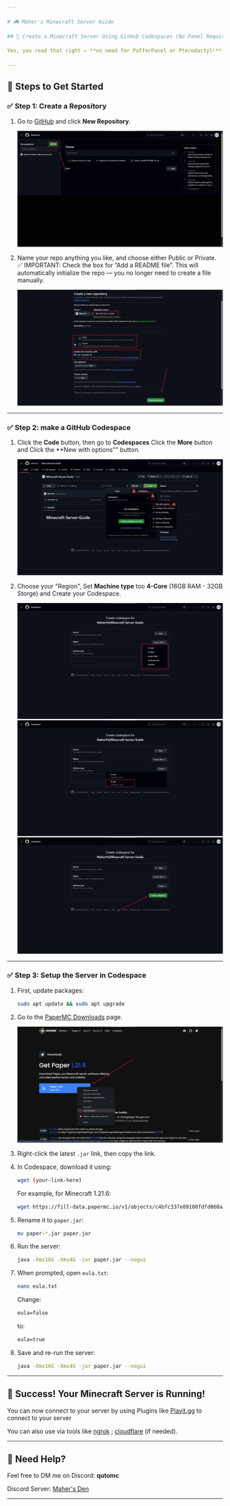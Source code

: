 ```yaml
---

# 🎮 Maher's Minecraft Server Guide

## 🚀 Create a Minecraft Server Using GitHub Codespaces (No Panel Required!)

Yes, you read that right — **no need for PufferPanel or Pterodactyl!** You can now create a fully working Minecraft server **directly from GitHub** using Codespaces.

---
```


## 📌 Steps to Get Started

### ✅ Step 1: Create a Repository

1. Go to [GitHub](https://github.com/) and click **New Repository**.
   
   ![Step One](https://github.com/MaherFd/Minecraft-Server-Guide/blob/main/Step%20One.png)
   
3. Name your repo anything you like, and choose either Public or Private.
   ✅ IMPORTANT: Check the box for “Add a README file”. This will automatically initialize the repo — you no longer need to create a file manually.
   
   ![Step Two](https://github.com/MaherFd/Minecraft-Server-Guide/blob/main/Step%20Two.png)
   
---

### ✅ Step 2: make a GitHub Codespace

1. Click the **Code** button, then go to **Codespaces** Click the **More** button and Click the **New with options"" button.

   ![Step Three](https://github.com/MaherFd/Minecraft-Server-Guide/blob/main/Step%20Three.png)

2. Choose your "Region", Set **Machine type** too **4-Core** (16GB RAM - 32GB Storge) and Create your Codespace.
   
   ![Step Four](https://github.com/MaherFd/Minecraft-Server-Guide/blob/main/Step%20Four.png)
   ![Step Five](https://github.com/MaherFd/Minecraft-Server-Guide/blob/main/Step%20Five.png)
   ![Step Six](https://github.com/MaherFd/Minecraft-Server-Guide/blob/main/Step%20Six.png)

---

### ✅ Step 3: Setup the Server in Codespace

1. First, update packages:

   ```bash
   sudo apt update && sudo apt upgrade
   ```

2. Go to the [PaperMC Downloads](https://papermc.io/downloads/paper) page.

   ![Step Seven](https://github.com/MaherFd/Minecraft-Server-Guide/blob/main/Step%20Seven.png)

3. Right-click the latest `.jar` link, then copy the link.

4. In Codespace, download it using:

   ```bash
   wget (your-link-here)
   ```

   For example, for Minecraft 1.21.6:

   ```bash
   wget https://fill-data.papermc.io/v1/objects/c4bfc337e09100fdfd060a36b66174be87370d9975ace4e28e45d873ce992c62/paper-1.21.6-47.jar
   ```

5. Rename it to `paper.jar`:

   ```bash
   mv paper-*.jar paper.jar
   ```

6. Run the server:

   ```bash
   java -Xmx16G -Xms4G -jar paper.jar --nogui
   ```

7. When prompted, open `eula.txt`:

   ```bash
   nano eula.txt
   ```

   Change:

   ```txt
   eula=false
   ```

   to:

   ```txt
   eula=true
   ```

8. Save and re-run the server:

   ```bash
   java -Xmx16G -Xms4G -jar paper.jar --nogui
   ```

---

## 🎉 Success! Your Minecraft Server is Running!

You can now connect to your server by using Plugins like [Playit.gg](https://playit.gg/download/plugins) to connect to your server

You can also use via tools like [ngrok](https://ngrok.com/) ; [cloudflare](https://dash.cloudflare.com/) (if needed).

---

## 🤝 Need Help?

Feel free to DM me on Discord: **qutomc**

Discord Server: [Maher's Den](https://discord.gg/tzn8JBenTc)

---
